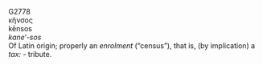 <body>
  <p>G2778<br>  κῆνσος  <br> kēnsos  <br><i>kane‘-sos </i><br>Of Latin origin; properly an <i>enrolment </i> (“census”), that is, (by implication) a <i>tax:</i> - tribute.<br></p>
 </body>